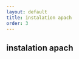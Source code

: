 ```yaml
---
layout: default
title: instalation apach
order: 3
---
```

<!-- new slide -->
## instalation apach 

